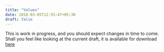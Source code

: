 ```yaml
---
title: "Values"
date: 2018-03-05T12:55:47+05:30
draft: false 
---
```

This is work in progress, and you should expect changes in time to come. Shall you feel like looking at the current draft, it is available for download [here](/files/Lifemaker-values.pdf)
